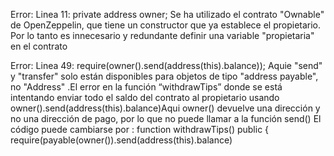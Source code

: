 Error: Linea 11: private address owner;
Se ha utilizado el contrato "Ownable" de OpenZeppelin, que tiene un constructor que ya establece el propietario. Por lo tanto es innecesario y redundante definir una variable "propietaria" en el contrato

Error: Linea 49: require(owner().send(address(this).balance));
Aquie  "send" y "transfer" solo están disponibles para objetos de tipo "address payable", no "Address" .El error en la función “withdrawTips” donde se está intentando enviar todo el saldo del contrato al propietario usando owner().send(address(this).balance)Aqui owner() devuelve una dirección y no una dirección de pago, por lo que no puede llamar a la función send()
El código puede cambiarse por :
function withdrawTips() public {
require(payable(owner()).send(address(this).balance)

